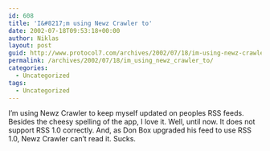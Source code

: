 ```yaml
---
id: 608
title: 'I&#8217;m using Newz Crawler to'
date: 2002-07-18T09:53:18+00:00
author: Niklas
layout: post
guid: http://www.protocol7.com/archives/2002/07/18/im-using-newz-crawler-to/
permalink: /archives/2002/07/18/im_using_newz_crawler_to/
categories:
  - Uncategorized
tags:
  - Uncategorized
---
```

<div class='microid-cae6873729d8e4f81a5973db805a45cf228878a5'>
  <p>
    I&#8217;m using Newz Crawler to keep myself updated on peoples RSS feeds. Besides the cheesy spelling of the app, I love it. Well, until now. It does not support RSS 1.0 correctly. And, as Don Box upgraded his feed to use RSS 1.0, Newz Crawler can&#8217;t read it. Sucks.
  </p>
</div>